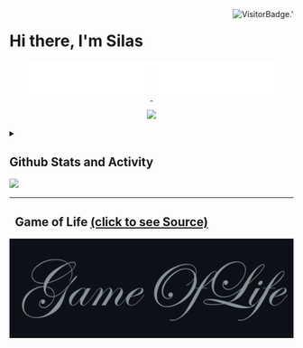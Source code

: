 <!-- Profile Views -->
<img align="right" alt="VisitorBadge.'" src="https://hits.seeyoufarm.com/api/count/incr/badge.svg?url=https%3A%2F%2Fgithub.com%2FSilenZcience&count_bg=%2336BCF7&title_bg=%23555555&icon=&icon_color=%23E7E7E7&title=PROFILE+VIEWS&edge_flat=false" />

# Hi there, I'm Silas

<!-- Username -->
<p align="center">
	<a href="https://github.com/SilenZcience/SilenZcience/blame/main/CSS_UsernameDark.svg#gh-dark-mode-only">
      <img width="43.2%" alt="Username in CSS" src="./CSS_UsernameDark.svg#gh-dark-mode-only">
	</a>
	<a href="https://github.com/SilenZcience/SilenZcience/blame/main/CSS_UsernameBright.svg#gh-light-mode-only">
      <img width="43.2%" alt="Username in CSS" src="./CSS_UsernameBright.svg#gh-light-mode-only">
    </a>	
</p>

<!-- Messages -->
<p align="center">
	<img src="https://readme-typing-svg.demolab.com/?lines=Hi,+I'm+Silas.;Student+at+Heinrich-Heine-University.;&center=true&width=500&height=50" /> 
</p>

<!-- Statistic Details -->
<details>

<summary>
<h2>Github Stats and Activity</h2>
<img src="https://media4.giphy.com/media/MIGbtLZoVjbl0bYbAd/giphy.gif?cid=ecf05e472t2h0i8d7dcjaoau9iqtchhr899hxmpxzzgc7lyw&rid=giphy.gif" width="30" />
</summary>



<details open>
<summary><h2>🔥 Streak Stats</h2></summary>
<!-- Github Streak -->
<a href="https://github.com/SilenZcience#gh-dark-mode-only">
	<img width="49.2%" alt="SilenZcience' Streak" src="https://streak-stats.demolab.com/?user=SilenZcience&theme=radical&hide_border=true#gh-dark-mode-only" />
</a>
<a href="https://github.com/SilenZcience#gh-light-mode-only">
	<img width="49.2%" alt="SilenZcience' Streak" src="https://streak-stats.demolab.com/?user=SilenZcience&theme=vue&hide_border=true#gh-light-mode-only" />
</a>
</details>

<details open>
<summary><h2>💻 GitHub Profile Stats</h2></summary>
<p align="center">
    <!-- Github Stats -->
	<!-- Streak Stats -->
	<a href="https://github.com/SilenZcience#gh-dark-mode-only">
		<img width="49.2%" height="192px" alt="SilenZcience' Github Stats" src="https://github-readme-stats-sigma-red.vercel.app/api?username=SilenZcience&show_icons=true&include_all_commits=true&count_private=true&theme=radical&hide_border=true#gh-dark-mode-only">
		<img width="49.2%" height="192px" alt="SilenZcience' Top Languages" src="https://github-readme-stats-sigma-red.vercel.app/api/top-langs/?username=SilenZcience&theme=radical&hide_border=true&include_all_commits=true&count_private=true&layout=compact#gh-dark-mode-only">
	</a>
	<a href="https://github.com/SilenZcience#gh-light-mode-only">
		<img width="49.2%" height="192px" alt="SilenZcience' Github Stats" src="https://github-readme-stats-sigma-red.vercel.app/api?username=SilenZcience&show_icons=true&include_all_commits=true&count_private=true&theme=vue&hide_border=true#gh-light-mode-only">
		<img width="49.2%" height="192px" alt="SilenZcience' Top Languages" src="https://github-readme-stats-sigma-red.vercel.app/api/top-langs/?username=SilenZcience&theme=vue&hide_border=true&include_all_commits=true&count_private=true&layout=compact#gh-light-mode-only">
	</a>
</p>



<!-- Contribution Graph -->
<a href="https://github.com/SilenZcience#gh-dark-mode-only">
	<img alt="SilenZcience' Contribution Graph" src="https://github-readme-activity-graph.vercel.app/graph?username=SilenZcience&custom_title=Silas+Kraume's%20Contribution%20Graph&theme=merko&bg_color=141321&hide_border=true&line=d83a7d&point=f7d747#gh-dark-mode-only">
</a>
<a href="https://github.com/SilenZcience#gh-light-mode-only">
	<img alt="SilenZcience' Contribution Graph" src="https://github-readme-activity-graph.vercel.app/graph?username=SilenZcience&custom_title=Silas+Kraume's%20Contribution%20Graph&theme=vue&bg_color=fffefe&hide_border=true&point=28394a#gh-light-mode-only">
</a>
</details>
<details>
	<summary>⚡ Recent GitHub Activity</summary>
  
<!--START_SECTION:activity-->
1. ❗ Opened issue [#1](https://github.com/narest-qa/repo72/issues/1) in [narest-qa/repo72](https://github.com/narest-qa/repo72)
2. 🚀 Published release [V0.1.8 2023.07.30](https://github.com/SilenZcience/cmdtrix/releases/tag/v0.1.8) in [SilenZcience/cmdtrix](https://github.com/SilenZcience/cmdtrix)
3. 🚀 Published release [V1.4.3 2023.07.11](https://github.com/SilenZcience/cat_win/releases/tag/v1.4.3) in [SilenZcience/cat_win](https://github.com/SilenZcience/cat_win)
4. 🚀 Published release [V1.4.2 2023.05.13](https://github.com/SilenZcience/cat_win/releases/tag/v1.4.2) in [SilenZcience/cat_win](https://github.com/SilenZcience/cat_win)
5. 🗣 Commented on [#1](https://github.com/SilenZcience/GameOfLifeAction/issues/1) in [SilenZcience/GameOfLifeAction](https://github.com/SilenZcience/GameOfLifeAction)
<!--END_SECTION:activity-->

</details>
</details>

- - - -
##   Game of Life <a href="https://github.com/SilenZcience/GameOfLifeAction/blob/main/GameOfLife/GameOfLife.py">(click to see Source)</a>
<!-- GameOfLife -->
<a href="https://github.com/SilenZcience/GameOfLifeAction/blob/main/GameOfLife/GameOfLife.py">
	<img alt="Game of Life" src="./GameOfLife/Transition.gif">
</a> 

